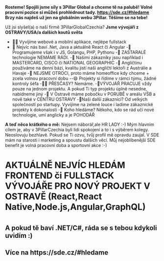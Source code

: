**Rosteme! Spojili jsme síly s 3Pillar Global a chceme tě na palubě! 
Volné pracovní pozice si můžeš prohlédnout tady. https://sde.cz/#hledame Brzy nás najdeš už jen na globálním webu 3Pillar. Těšíme se na tebe!**


Už jsi slyšel(a) o naší firmě 3PillarGlobalCzechia? **Jsme vývojáři z OSTRAVY/USA/a dalších koutů světa**
  
- 👩‍💻 Vyvíjíme webové a mobilní aplikace, nejlépe fullstack
- 💖 Nejvíc nás baví .Net, Java a aktuálně React či Angular
-👯 Programujeme však i v JS, Golangu, PHP, Pythonu
-🤔 ZASTARALÉ technologie NEMÁME RÁDI.
-🤖 Našimi zákazníky jsou například i MASTERCARD, CISCO či NATIONAL GEOGRAPHIC
-💬 Angličtinu používáme na denní bázi, kvalitu jistí naši angličtí lektoři z Austrálie a Havaje
-🎃 NEJSME OTROCI, proto máme homeoffice kdy chceme + zcela volnou pracovní dobu
--😄 Projekty si řídíme v rámci týmu, žádné kontroly šéfa
-🐱‍👤 PŘESČASY? Nemáme.
-🐓VÝVOJÁŘ PRACUJE vždy pouze na jednom projektu. A pokud Ti typ projektu úplně nesedne, nabídneme jiný
-🎈 V Ostravě máme pobočku v PORUBĚ v areálu VŠB a nově také v CENTRU OSTRAVY
-🦸‍Naši další zákazníci? Od velkých společností po startupy. Vyvíjíme na zelené louce i ladíme zákaznické projekty k dokonalosti
-🤘 Koho hledáme? Někoho, kdo se rád učí nové technologie, umí anglicky a je POHODÁŘ

**A teď něco krátkého o mě:** Nejsem náborář,ale HR LADY :-) Mým hlavním cílem je, aby v 3PillarCzechia byli lidi spokojení a to i s výběrem kolegy. Neoslovuju bezhlavě. Pokud se Ti ozvu, tvůj profil mě opravdu zaujal. V SDE mám na starosti i marketing a spoustu dalších věcí. Můj nejoblíbenější SDE benefit je volná pracovní doba a sportovní akce :-) 
<h1> AKTUÁLNĚ NEJVÍC HLEDÁM FRONTEND či FULLSTACK VÝVOJÁŘE PRO NOVÝ PROJEKT V OSTRAVĚ (React,React Native,Node.js,Angular,GraphQL) <h1>
<h2> A pokud tě baví .NET/C#, ráda se s tebou kdykoli uvidím :) <h2> Více na https://sde.cz/#hledame
